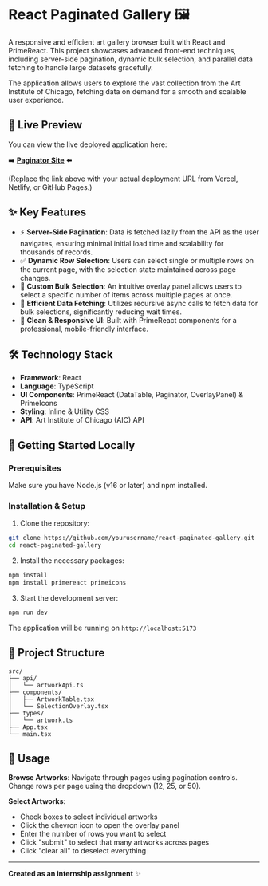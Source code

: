 # React Paginated Gallery 🖼️

A responsive and efficient art gallery browser built with React and PrimeReact. This project showcases advanced front-end techniques, including server-side pagination, dynamic bulk selection, and parallel data fetching to handle large datasets gracefully.

The application allows users to explore the vast collection from the Art Institute of Chicago, fetching data on demand for a smooth and scalable user experience.

## 🔴 Live Preview

You can view the live deployed application here:

➡️ **[Paginator Site](https://reactpaginator.netlify.app/)** ⬅️

(Replace the link above with your actual deployment URL from Vercel, Netlify, or GitHub Pages.)

## ✨ Key Features

* ⚡ **Server-Side Pagination**: Data is fetched lazily from the API as the user navigates, ensuring minimal initial load time and scalability for thousands of records.
* ✅ **Dynamic Row Selection**: Users can select single or multiple rows on the current page, with the selection state maintained across page changes.
* 🔢 **Custom Bulk Selection**: An intuitive overlay panel allows users to select a specific number of items across multiple pages at once.
* 🚀 **Efficient Data Fetching**: Utilizes recursive async calls to fetch data for bulk selections, significantly reducing wait times.
* 📱 **Clean & Responsive UI**: Built with PrimeReact components for a professional, mobile-friendly interface.

## 🛠️ Technology Stack

* **Framework**: React
* **Language**: TypeScript
* **UI Components**: PrimeReact (DataTable, Paginator, OverlayPanel) & PrimeIcons
* **Styling**: Inline & Utility CSS
* **API**: Art Institute of Chicago (AIC) API

## 🚀 Getting Started Locally

### Prerequisites

Make sure you have Node.js (v16 or later) and npm installed.

### Installation & Setup

1. Clone the repository:

```bash
git clone https://github.com/yourusername/react-paginated-gallery.git
cd react-paginated-gallery
```

2. Install the necessary packages:

```bash
npm install
npm install primereact primeicons
```

3. Start the development server:

```bash
npm run dev
```

The application will be running on `http://localhost:5173`

## 📁 Project Structure

```
src/
├── api/
│   └── artworkApi.ts
├── components/
│   ├── ArtworkTable.tsx
│   └── SelectionOverlay.tsx
├── types/
│   └── artwork.ts
├── App.tsx
└── main.tsx
```

## 📖 Usage

**Browse Artworks**: Navigate through pages using pagination controls. Change rows per page using the dropdown (12, 25, or 50).

**Select Artworks**: 
- Check boxes to select individual artworks
- Click the chevron icon to open the overlay panel
- Enter the number of rows you want to select
- Click "submit" to select that many artworks across pages
- Click "clear all" to deselect everything

---

**Created as an internship assignment** ✨
